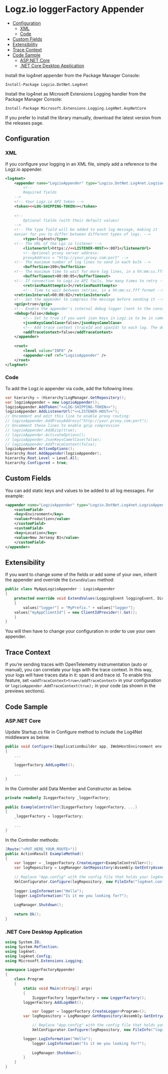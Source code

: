# Logz.io loggerFactory Appender

- [Configuration](#configuration)
    - [XML](#xml)
    - [Code](#code)
- [Custom Fields](#custom-fields)
- [Extensibility](#extensibility)
- [Trace Context](#trace-context)
- [Code Sample](#code-sample)
    - [ASP.NET Core](#aspnet-core)
    - [.NET Core Desktop Application](#net-core-desktop-application)


Install the log4net appender from the Package Manager Console:

    Install-Package Logzio.DotNet.Log4net

Install the log4net as Microsoft Extensions Logging handler from the Package Manager Console:

    Install-Package Microsoft.Extensions.Logging.Log4Net.AspNetCore

If you prefer to install the library manually, download the latest version from the releases page.

## Configuration
### XML
If you configure your logging in an XML file, simply add a reference to the Logz.io appender.

```xml
<log4net>
    <appender name="LogzioAppender" type="Logzio.DotNet.Log4net.LogzioAppender, Logzio.DotNet.Log4net">
    	<!-- 
		Required fields 
	-->
	<!-- Your Logz.io API token -->
	<token><<LOG-SHIPPING-TOKEN>></token>
			
	<!-- 
		Optional fields (with their default values) 
	-->
	<!-- The type field will be added to each log message, making it 
	easier for you to differ between different types of logs. -->
    	<type>log4net</type>
	<!-- The URL of the Lgz.io listener -->
    	<listenerUrl>https://<<LISTENER-HOST>>:8071</listenerUrl>
        <!--Optional proxy server address:
        proxyAddress = "http://your.proxy.com:port" -->
	<!-- The maximum number of log lines to send in each bulk -->
    	<bufferSize>100</bufferSize>
	<!-- The maximum time to wait for more log lines, in a hh:mm:ss.fff format -->
    	<bufferTimeout>00:00:05</bufferTimeout>
	<!-- If connection to Logz.io API fails, how many times to retry -->
    	<retriesMaxAttempts>3</retriesMaxAttempts>
    	<!-- Time to wait between retries, in a hh:mm:ss.fff format -->
	<retriesInterval>00:00:02</retriesInterval>
	<!-- Set the appender to compress the message before sending it -->
	<gzip>true</gzip>
	<!-- Enable the appender's internal debug logger (sent to the console output and trace log) -->
	<debug>false</debug>
        <!-- Set to true if you want json keys in Logz.io to be in camel case. The default is false. -->
        <jsonKeysCamelCase>false</jsonKeysCamelCase>
        <!-- Add trace context (traceId and spanId) to each log. The default is false -->
        <addTraceContext>false</addTraceContext>
    </appender>
    
    <root>
    	<level value="INFO" />
    	<appender-ref ref="LogzioAppender" />
    </root>
</log4net>
```
### Code
To add the Logz.io appender via code, add the following lines:

```C#
var hierarchy = (Hierarchy)LogManager.GetRepository();
var logzioAppender = new LogzioAppender();
logzioAppender.AddToken("<<LOG-SHIPPING-TOKEN>>");
logzioAppender.AddListenerUrl("<<LISTENER-HOST>>");
// Uncomment and edit this line to enable proxy routing: 
// logzioAppender.AddProxyAddress("http://your.proxy.com:port");
// Uncomment these lines to enable gzip compression 
// logzioAppender.AddGzip(true);
// logzioAppender.ActivateOptions();
// logzioAppender.JsonKeysCamelCase(false);
// logzioAppender.AddTraceContext(false);
logzioAppender.ActiveOptions();
hierarchy.Root.AddAppender(logzioAppender);
hierarchy.Root.Level = Level.All;
hierarchy.Configured = true;
```

## Custom Fields

You can add static keys and values to be added to all log messages. For example:

```XML
<appender name="LogzioAppender" type="Logzio.DotNet.Log4net.LogzioAppender, Logzio.DotNet.Log4net">
    <customField>
	<key>Environment</key>
	<value>Production</value>
    </customField>
    <customField>
	<key>Location</key>
	<value>New Jerseay B1</value>
    </customField>
</appender>
```

## Extensibility

If you want to change some of the fields or add some of your own, inherit the appender and override the `ExtendValues` method:

```C#
public class MyAppLogzioAppender : LogzioAppender
{
    protected override void ExtendValues(LoggingEvent loggingEvent, Dictionary<string, string> values)
    {
        values["logger"] = "MyPrefix." + values["logger"];
	values["myAppClientId"] = new ClientIdProvider().Get();
    }
}
```

You will then have to change your configuration in order to use your own appender.

## Trace Context

If you’re sending traces with OpenTelemetry instrumentation (auto or manual), you can correlate your logs with the trace context.
In this way, your logs will have traces data in it: span id and trace id.
To enable this feature, set `<addTraceContext>true</addTraceContext>` in your configuration or `logzioAppender.AddTraceContext(true);`
in your code (as shown in the previews sections).

## Code Sample

### ASP.NET Core

Update Startup.cs file in Configure method to include the Log4Net middleware as below.

```C#
public void Configure(IApplicationBuilder app, IWebHostEnvironment env, ILoggerFactory loggerFactory)
{
    ...
        
    loggerFactory.AddLog4Net();
        
    ...
}    
```

In the Controller add Data Member and Constructor as below.

```C#
private readonly ILoggerFactory _loggerFactory;
    
public ExampleController(ILoggerFactory loggerFactory, ...)
{
    _loggerFactory = loggerFactory;
            
    ...
}
```

In the Controller methods:

```C#
[Route("<PUT_HERE_YOUR_ROUTE>")]
public ActionResult ExampleMethod()
{
    var logger = _loggerFactory.CreateLogger<ExampleController>();
    var logRepository = LogManager.GetRepository(Assembly.GetEntryAssembly());
            
    // Replace "App.config" with the config file that holds your log4net configuration
    XmlConfigurator.Configure(logRepository, new FileInfo("log4net.config"));
            
    logger.LogInformation("Hello");
    logger.LogInformation("Is it me you looking for?");
            
    LogManager.Shutdown();
            
    return Ok();
}
```

### .NET Core Desktop Application

```C#
using System.IO;
using System.Reflection;
using log4net;
using log4net.Config;
using Microsoft.Extensions.Logging;

namespace LoggerFactoryAppender
{
    class Program
    {
        static void Main(string[] args)
        {
            ILoggerFactory loggerFactory = new LoggerFactory();
	    loggerFactory.AddLog4Net();

            var logger = loggerFactory.CreateLogger<Program>();
	    var logRepository = LogManager.GetRepository(Assembly.GetEntryAssembly());

            // Replace "App.config" with the config file that holds your log4net configuration
            XmlConfigurator.Configure(logRepository, new FileInfo("log4net.config"));

	    logger.LogInformation("Hello");
            logger.LogInformation("Is it me you looking for?");
                
            LogManager.Shutdown();
        }
    }
}
```
